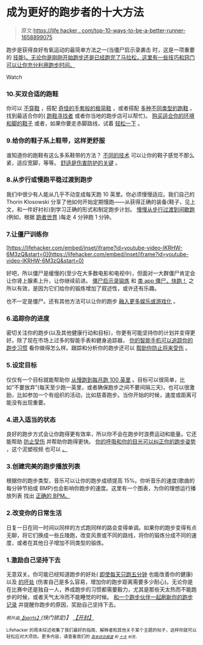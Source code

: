 # 成为更好的跑步者的十大方法

> 原文:[https://life hacker . com/top-10-ways-to-be-a-better-runner-1658899075](https://lifehacker.com/top-10-ways-to-be-a-better-runner-1658899075)

跑步是获得良好有氧运动的最简单方法之一(当僵尸启示录袭击 时，这是一项重要的 [技能)。无论你是刚刚开始跑步还是已经跑完了马拉松，这里有一些技巧和窍门可以让你充分利用跑步时间。](https://lifehacker.com/top-10-survival-tricks-for-when-the-zombie-apocalypse-h-5828336)

Watch

### 10.买双合适的跑鞋

你可以 [不穿鞋](http://lifehacker.com/shed-your-shoes-and-try-barefoot-running-5461632) ，搭配 [奇怪的手套般的极简鞋](http://lifehacker.com/ditch-your-shoes-for-better-runs-5315406) ，或者搭配 [多种不同类型的跑鞋](https://lifehacker.com/whats-the-difference-between-all-these-running-shoes-476458686) 。找到最适合你的( [跑鞋寻找者](http://lifehacker.com/running-shoe-finder-offers-sneaker-recommendations-cust-5832963) 或者你当地的跑步店可以帮忙)。 [购买适合你的环境和脚的鞋子](http://lifehacker.com/choose-lace-and-replace-your-running-shoes-based-on-h-5918705) 或者，如果你要走赤脚路线，试着 [轻松一下](http://lifehacker.com/ease-into-barefoot-running-with-foot-strengthening-exer-5829142) 。

### 9.给你的鞋子系上鞋带，这样更舒服

谁知道你的跑鞋有这么多系鞋带的方法？ [不同的技术](http://lifehacker.com/change-up-your-running-shoe-lacing-technique-to-improve-1495551389) 可以让你的鞋子感觉不那么紧，适应宽脚，等等。 [舒适是伤害防护的关键](http://lifehacker.com/pick-running-shoes-based-on-comfort-to-prevent-foot-inj-1449138178) 。

### 8.从步行或慢跑平稳过渡到跑步

我们中很少有人能从几乎不动变成每天跑 10 英里。你必须慢慢适应。我们自己的 Thorin Klosowski 分享了他如何开始定期慢跑——从获得正确的装备(鞋子，见上文，和一件好衬衫)到学习正确的形式和制定跑步计划。 [慢慢从步行过渡到间歇跑](http://lifehacker.com/how-to-start-running-398911) (例如，根据 [跑者世界](http://www.runnersworld.com/the-starting-line/how-start-running-if-youre-already-exercising) )每走 4 分钟跑 1 分钟。

### 7.让僵尸训练你

 [https://lifehacker.com/embed/inset/iframe?id=youtube-video-lKRHW-6M3zQ&start=0](https://lifehacker.com/embed/inset/iframe?id=youtube-video-lKRHW-6M3zQ&start=0) 

好吧，所以僵尸是缓慢的(至少在大多数电影和电视中)，但面对一大群僵尸肯定会让你肾上腺素上升，让你继续前进。 [僵尸启示录锻炼](http://lifehacker.com/need-a-good-fun-workout-train-for-the-zombie-apocalyp-5929645) 和 [类 app 僵尸，快跑！](https://lifehacker.com/zombies-run-turns-your-exercise-routine-into-a-game-o-5892625) 之所以有效，是因为它们给你的锻炼增加了叙述性，或许还有乐趣。

也不一定是僵尸。还有其他方法可以让你的跑步 [融入更多娱乐或游戏化](http://lifehacker.com/gamify-your-exercise-routine-this-weekend-1497538852) 。

### 6.追踪你的进度

密切关注你的跑步(以及其他健康行动和目标)，你更有可能坚持你的计划并变得更好。除了现在市场上过多的智能手表和健身追踪器， [你的智能手机可以追踪你的跑步习惯](https://lifehacker.com/five-best-smartphone-running-apps-5929709) 看你做得怎么样。跟踪和分析你的跑步还可以 [帮助你防止将来受伤](http://lifehacker.com/predict-running-injuries-by-tracking-and-analyzing-your-5615974) 。

### 5.设定目标

仅仅有一个目标就能帮助你 [从慢跑到每月跑 100 英里](https://lifehacker.com/how-i-went-from-barely-jogging-to-running-100-miles-per-583956437) 。目标可以很简单，比如“不要放弃”(每天至少跑一英里，或者确保跑步之间不要间隔三天)，也可以很激励，比如参加一个有组织的活动，比如慈善跑步。当你开始的时候，速度或距离可能没有出现重要。

### 4.进入适当的状态

良好的跑步方式会让你跑得更有效率，所以你不会在跑步时浪费运动和能量。它还能帮助 [防止受伤](https://lifehacker.com/a-new-form-is-all-you-need-to-avoid-running-injuries-5856117) 并帮助你跑得更快。 [你的呼吸和你的目光可以纠正你的跑步姿势](http://lifehacker.com/use-your-breath-and-your-gaze-to-get-the-perfect-runnin-5809727) ，这个泥塑视频 也可以 [。](http://lifehacker.com/learn-the-proper-running-technique-in-30-seconds-5928598)

### 3.创建完美的跑步播放列表

根据你的跑步类型，音乐可以让你的跑步成绩提高 15%。你听音乐的速度(歌曲的每分钟节拍或 BMP)也会影响你跑步的速度。这里有一个图表，为你的理想运行播放列表 找出 [正确的 BPM。](https://lifehacker.com/find-the-right-bpm-for-your-perfect-running-playlist-wi-5927390)

### 2.改变你的日常生活

日复一日在同一时间以同样的方式跑同样的路会变得单调。如果你的跑步变得有点无聊，将它们换成一些丘陵跑，改变风景或不同的路线，将你的锻炼分成不同的速度，或者在其他日子增加不同类型的锻炼。

### 1.激励自己坚持下去

无意双关。你可能已经知道跑步的好处( [即使每天只跑五分钟](http://lifehacker.com/running-just-5-minutes-a-day-might-add-years-to-your-li-1614031713) 也能改善你的健康)以及 [的坏处](https://lifehacker.com/seven-things-i-wish-i-knew-when-i-started-running-1370937569) (伤害自己是多么容易，增加你的跑步距离需要多少耐心)。无论你是在比赛中还是独自一人，养成跑步的习惯都需要毅力，尤其是那些天太热而不能跑步的时候，或者天气太冷而不能睡觉的时候。 [和一个跑步伙伴一起刷新你的跑步记录](http://lifehacker.com/easy-ways-to-refresh-your-run-and-make-it-more-fun-1603531251) 并提醒你跑步的原因，奖励自己坚持下去。

<small>*照片由*</small>[<small>*【aarrts】*</small>](http://www.shutterstock.com/pic.mhtml?id=175348766&src=id)*(快门锁定)】* [*【开封】*](http://www.flickr.com/photos/kaichanvong/4553238782)*<small></small>*<small>[<small></small>](https://www.flickr.com/photos/rlandry/14972761381)</small>

<small>Lifehacker 的周末综述收集了我们最好的指南、解释者和其他关于某个主题的帖子，这样你就可以轻松应对大项目。更多内容，请查看我们的 [*<small>周末综合报道</small>*](http://lifehacker.com/tag/weekend-roundup) <small>*和*</small> [*<small>十大</small>*](http://lifehacker.com/tag/lifehacker-top-10) <small>*标签。*</small></small> 

<small></small>